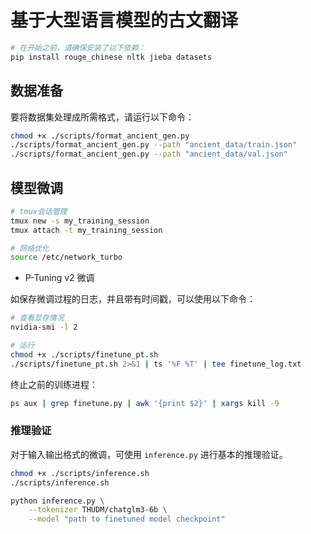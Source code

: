 # 基于大型语言模型的古文翻译

```bash
# 在开始之前，请确保安装了以下依赖：
pip install rouge_chinese nltk jieba datasets
```

## 数据准备

要将数据集处理成所需格式，请运行以下命令：

```bash
chmod +x ./scripts/format_ancient_gen.py
./scripts/format_ancient_gen.py --path "ancient_data/train.json"
./scripts/format_ancient_gen.py --path "ancient_data/val.json"
```

## 模型微调
```bash
# tmux会话管理
tmux new -s my_training_session
tmux attach -t my_training_session

# 网络优化
source /etc/network_turbo
```

- P-Tuning v2 微调

如保存微调过程的日志，并且带有时间戳，可以使用以下命令：

```bash
# 查看显存情况
nvidia-smi -l 2

# 运行
chmod +x ./scripts/finetune_pt.sh
./scripts/finetune_pt.sh 2>&1 | ts '%F %T' | tee finetune_log.txt
```
终止之前的训练进程：

```bash
ps aux | grep finetune.py | awk '{print $2}' | xargs kill -9
```


### 推理验证

对于输入输出格式的微调，可使用 `inference.py` 进行基本的推理验证。

```bash
chmod +x ./scripts/inference.sh
./scripts/inference.sh
```

```bash
python inference.py \
    --tokenizer THUDM/chatglm3-6b \
    --model "path to finetuned model checkpoint" 
```